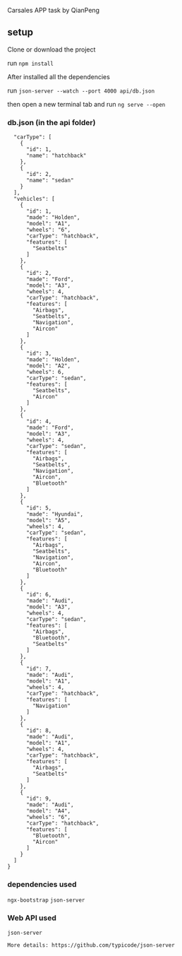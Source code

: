 Carsales APP task by QianPeng

## setup

Clone or download the project

run ```npm install``` 

After installed all the dependencies

run ```json-server --watch --port 4000 api/db.json``` 

then open a new terminal tab and run ```ng serve --open```

### db.json (in the api folder)

```{
  "carType": [
    {
      "id": 1,
      "name": "hatchback"
    },
    {
      "id": 2,
      "name": "sedan"
    }
  ],
  "vehicles": [
    {
      "id": 1,
      "made": "Holden",
      "model": "A1",
      "wheels": "6",
      "carType": "hatchback",
      "features": [
        "Seatbelts"
      ]
    },
    {
      "id": 2,
      "made": "Ford",
      "model": "A3",
      "wheels": 4,
      "carType": "hatchback",
      "features": [
        "Airbags",
        "Seatbelts",
        "Navigation",
        "Aircon"
      ]
    },
    {
      "id": 3,
      "made": "Holden",
      "model": "A2",
      "wheels": 6,
      "carType": "sedan",
      "features": [
        "Seatbelts",
        "Aircon"
      ]
    },
    {
      "id": 4,
      "made": "Ford",
      "model": "A3",
      "wheels": 4,
      "carType": "sedan",
      "features": [
        "Airbags",
        "Seatbelts",
        "Navigation",
        "Aircon",
        "Bluetooth"
      ]
    },
    {
      "id": 5,
      "made": "Hyundai",
      "model": "A5",
      "wheels": 4,
      "carType": "sedan",
      "features": [
        "Airbags",
        "Seatbelts",
        "Navigation",
        "Aircon",
        "Bluetooth"
      ]
    },
    {
      "id": 6,
      "made": "Audi",
      "model": "A3",
      "wheels": 4,
      "carType": "sedan",
      "features": [
        "Airbags",
        "Bluetooth",
        "Seatbelts"
      ]
    },
    {
      "id": 7,
      "made": "Audi",
      "model": "A1",
      "wheels": 4,
      "carType": "hatchback",
      "features": [
        "Navigation"
      ]
    },
    {
      "id": 8,
      "made": "Audi",
      "model": "A1",
      "wheels": 4,
      "carType": "hatchback",
      "features": [
        "Airbags",
        "Seatbelts"
      ]
    },
    {
      "id": 9,
      "made": "Audi",
      "model": "A4",
      "wheels": "6",
      "carType": "hatchback",
      "features": [
        "Bluetooth",
        "Aircon"
      ]
    }
  ]
}
```

### dependencies used

```ngx-bootstrap```
```json-server```

### Web API used

```json-server```

```More details: https://github.com/typicode/json-server```
